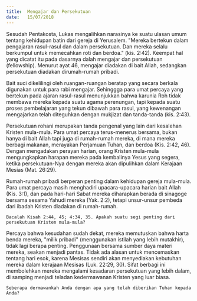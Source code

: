 ```yaml
---
title:  Mengajar dan Persekutuan
date:   15/07/2018
---
```


Sesudah Pentakosta, Lukas mengalihkan narasinya ke suatu ulasan umum tentang kehidupan batin dari gereja di Yerusalem. "Mereka bertekun dalam pengajaran rasul-rasul dan dalam persekutuan. Dan mereka selalu berkumpul untuk memecahkan roti dan berdoa." (kis. 2:42). Keempat hal yang dicatat itu pada dasarnya dalah mengajar dan persekutuan (fellowship). Menurut ayat 46, mengajar diadakan di bait Allah, sedangkan persekutuan diadakan dirumah-rumah pribadi.

Bait suci dikelilingi oleh ruangan-ruangan beratap yang secara berkala digunakan untuk para rabi mengajar. Sehinggga para umat percaya yang bertekun pada ajaran rasul-rasul menunjukkan bahwa karunia Roh tidak membawa mereka kepada suatu agama perenungan, tapi kepada suatu proses pembelajaran yang tekun dibawah para rasul, yang kewenangan mengajarkan telah diteguhkan dengan mukjizat dan tanda-tanda (kis. 2:43).

Persekutuan rohani merupakan tanda pengenal yang lain dari kesalehan Kristen mula-mula. Para umat percaya terus-menerus bersama, bukan hanya di bait Allah tapi juga di rumah-rumah mereka, di mana mereka berbagi makanan, merayakan Perjamuan Tuhan, dan berdoa (Kis. 2:42, 46). Dengan mengadakan perayan harian, orang Kristen mula-mula mengungkapkan harapan mereka pada kembalinya Yesus yang segera, ketika persekutuan-Nya dengan mereka akan dipulihkan dalam Kerajaan Mesias (Mat. 26:29).

Rumah-rumah pribadi berperan penting dalam kehidupan gereja mula-mula. Para umat percaya masih menghadiri upacara-upacara harian bait Allah (Kis. 3:1), dan pada hari-hari Sabat mereka diharapkan berada di sinagoge bersama sesama Yahudi mereka (Yak. 2:2), tetapi unsur-unsur pembeda dari ibadah Kristen diadakan di rumah-rumah.

`Bacalah Kisah 2:44, 45; 4:34, 35. Apakah suatu segi penting dari persekutuan Kristen mula-mula?`

Percaya bahwa kesudahan sudah dekat, mereka memutuskan bahwa harta benda mereka, "milik pribadi" (menggunakan istilah yang lebih mutakhir), tidak lagi berapa penting. Penggunaan bersama sumber daya materi mereka, seakan menjadi pantas. Tidak ada alasan untuk mencemaskan tentang hari esok, karena Mesisas sendiri akan menyediakan kebutuhan mereka dalam kerajaan Mesisas (Luk. 22:29, 30). Sifat berbagi ini membolehkan mereka mengalami kesadaran persekutuan yang lebih dalam, di samping menjadi teladan kedermawanan Kristen yang luar biasa.

`Seberapa dermawankah Anda dengan apa yang telah diberikan Tuhan kepada Anda?`
